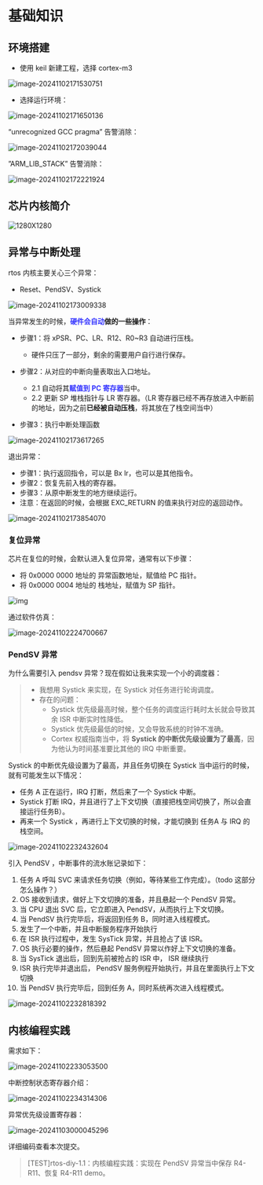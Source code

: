 # 基础知识

## 环境搭建

- 使用 keil 新建工程，选择 cortex-m3

![image-20241102171530751](./Readme.assets/image-20241102171530751.png)

- 选择运行环境：

![image-20241102171650136](./Readme.assets/image-20241102171650136.png)

“unrecognized GCC pragma” 告警消除：

![image-20241102172039044](./Readme.assets/image-20241102172039044.png)

”ARM_LIB_STACK” 告警消除：

![image-20241102172221924](./Readme.assets/image-20241102172221924.png)

## 芯片内核简介

![1280X1280](./Readme.assets/1280X1280.PNG)

## 异常与中断处理

rtos 内核主要关心三个异常：

- Reset、PendSV、Systick

![image-20241102173009338](./Readme.assets/image-20241102173009338.png)

当异常发生的时候，**<span style="color:#3333FF;">硬件会自动</span>做的一些操作**：

- 步骤1：将 xPSR、PC、LR、R12、R0~R3 自动进行压栈。
  - 硬件只压了一部分，剩余的需要用户自行进行保存。
- 步骤2：从对应的中断向量表取出入口地址。
  - 2.1 自动将其<span style="color:#3333FF;">**赋值到 PC 寄存器**</span>当中。
  - 2.2 更新 SP 堆栈指针与 LR 寄存器。（LR 寄存器已经不再存放进入中断前的地址，因为之前**已经被自动压栈**，将其放在了栈空间当中）

- 步骤3：执行中断处理函数

![image-20241102173617265](./Readme.assets/image-20241102173617265.png)

退出异常：

- 步骤1：执行返回指令，可以是 Bx lr，也可以是其他指令。
- 步骤2：恢复先前入栈的寄存器。
- 步骤3：从原中断发生的地方继续运行。
- 注意：在返回的时候，会根据 EXC_RETURN 的值来执行对应的返回动作。

![image-20241102173854070](./Readme.assets/image-20241102173854070.png)

### 复位异常

芯片在复位的时候，会默认进入复位异常，通常有以下步骤：

- 将 0x0000 0000 地址的 异常函数地址，赋值给 PC 指针。
- 将 0x0000 0004 地址的 栈地址，赋值为 SP 指针。

![img](./Readme.assets/660.png)

通过软件仿真：

![image-20241102224700667](./Readme.assets/image-20241102224700667.png)

### PendSV 异常

为什么需要引入 pendsv 异常？现在假如让我来实现一个小的调度器：

> - 我想用 Systick 来实现，在 Systick 对任务进行轮询调度。
> - 存在的问题：
>   - Systick 优先级最高时候，整个任务的调度运行耗时太长就会导致其余 ISR 中断实时性降低。
>   - Systick 优先级最低的时候，又会导致系统的时钟不准确。
>   - Cortex 权威指南当中，将 **Systick 的中断优先级设置为了最高**，因为他认为时间基准要比其他的 IRQ 中断重要。

Systick 的中断优先级设置为了最高，并且任务切换在 Systick 当中运行的时候，就有可能发生以下情况：

- 任务 A 正在运行，IRQ 打断，然后来了一个 Systick 中断。
- Systick 打断 IRQ，并且进行了上下文切换（直接把栈空间切换了，所以会直接运行任务B）。
- 再来一个 Systick ，再进行上下文切换的时候，才能切换到 任务A 与 IRQ 的栈空间。

![image-20241102232432604](./Readme.assets/image-20241102232432604.png)

引入 PendSV ，中断事件的流水账记录如下：

1. 任务 A 呼叫 SVC 来请求任务切换（例如，等待某些工作完成）。（todo 这部分怎么操作？）
2. OS 接收到请求，做好上下文切换的准备，并且悬起一个 PendSV 异常。
3. 当 CPU 退出 SVC 后，它立即进入 PendSV，从而执行上下文切换。
4. 当 PendSV 执行完毕后，将返回到任务 B，同时进入线程模式。
5. 发生了一个中断，并且中断服务程序开始执行
6. 在 ISR 执行过程中，发生 SysTick 异常，并且抢占了该 ISR。
7. OS 执行必要的操作，然后悬起 PendSV 异常以作好上下文切换的准备。
8. 当 SysTick 退出后，回到先前被抢占的 ISR 中， ISR 继续执行
9. ISR 执行完毕并退出后， PendSV 服务例程开始执行，并且在里面执行上下文切换
10. 当 PendSV 执行完毕后，回到任务 A，同时系统再次进入线程模式。  

![image-20241102232818392](./Readme.assets/image-20241102232818392.png)

## 内核编程实践

需求如下：

![image-20241102233053500](./Readme.assets/image-20241102233053500.png)

中断控制状态寄存器介绍：

![image-20241102234314306](./Readme.assets/image-20241102234314306.png)

异常优先级设置寄存器：

![image-20241103000045296](./Readme.assets/image-20241103000045296.png)

详细编码查看本次提交。

>[TEST]rtos-diy-1.1：内核编程实践：实现在 PendSV 异常当中保存 R4-R11、恢复 R4-R11 demo。
